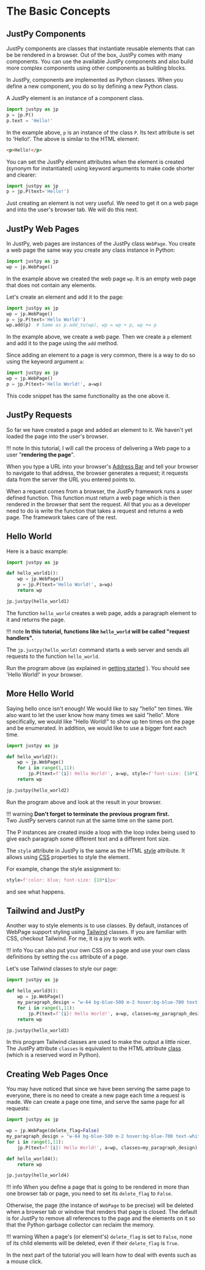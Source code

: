 # The Basic Concepts

## JustPy Components
JustPy components are classes that instantiate reusable elements that can be be rendered in a browser.
Out of the box, JustPy comes with many components. You can use the available JustPy components
and also build more complex components using other components as building blocks.

In JustPy, components are implemented as Python classes. When you define a new component, you do so by defining a new Python class.

A JustPy element is an instance of a component class.

```python
import justpy as jp
p = jp.P()
p.text = 'Hello!'
```

In the example above, `p` is an instance of the class `P`. Its text attribute is set to 'Hello!'.
The above is similar to the HTML element:
```html
<p>Hello!</p>
```

You can set the JustPy element attributes when the element is created (synonym for instantiated) using keyword arguments to make code shorter and clearer:
```python
import justpy as jp
p = jp.P(text='Hello!')
```

Just creating an element is not very useful. We need to get it on a web page and into the user's browser tab. We will do this next.

## JustPy Web Pages

In JustPy, web pages are instances of the JustPy class `WebPage`. You create a web page the same way you create any class instance in Python:
```python
import justpy as jp
wp = jp.WebPage()
```  

In the example above we created the web page `wp`. It is an empty web page that does not contain any elements.

Let's create an element and add it to the page:
```python
import justpy as jp
wp = jp.WebPage()
p = jp.P(text='Hello World!')
wp.add(p)  # Same as p.add_to(wp), wp = wp + p, wp += p
```

In the example above, we create a web page. Then we create a `p` element and add it to the page using the `add` method.

Since adding an element to a page is very common, there is a way to do so using the keyword argument `a`:
```python
import justpy as jp
wp = jp.WebPage()
p = jp.P(text='Hello World!', a=wp)
```

This code snippet has the same functionality as the one above it.

## JustPy Requests

So far we have created a page and added an element to it. We haven't yet loaded the page into the user's browser.

!!! note
    In this tutorial, I will call the process of delivering a Web page to a user "**rendering the page**".

When you type a URL into your browser's [Address Bar](https://en.wikipedia.org/wiki/Address_bar) and tell your browser to navigate to that address,
the browser generates a request; it requests data from the server the URL you entered points to.

When a request comes from a browser, the JustPy framework runs a user defined function.
This function must return a web page which is then rendered in the browser that sent the request. All that you as a developer need to do is write the function that takes a request and returns a web page.
The framework takes care of the rest.

## Hello World

Here is a basic example:

```python
import justpy as jp

def hello_world1():
    wp = jp.WebPage()
    p = jp.P(text='Hello World!', a=wp)
    return wp

jp.justpy(hello_world1)
```

The function `hello_world` creates a web page, adds a paragraph element to it and returns the page.

!!! note
    **In this tutorial, functions like `hello_world` will be called "request handlers".**

The `jp.justpy(hello_world)` command starts a web server and sends all requests to the function `hello_world`.

Run the program above (as explained in [getting started](../getting_started/#running-the-program) ).
You should see 'Hello World!' in your browser.

## More Hello World

Saying hello once isn't enough! We would like to say "hello" ten times. We also want to let the user know how many times we said "hello". More specifically, we would like "Hello World!" to show up ten times on the page and be enumerated. In addition, we would like to use a bigger font each time.

```python
import justpy as jp

def hello_world2():
    wp = jp.WebPage()
    for i in range(1,11):
        jp.P(text=f'{i}) Hello World!', a=wp, style=f'font-size: {10*i}px')
    return wp

jp.justpy(hello_world2)
```

Run the program above and look at the result in your browser.

!!! warning
    **Don't forget to terminate the previous program first.**  
Two JustPy servers cannot run at the same time on the same port.

The P instances are created inside a loop with the loop index being used to give each paragraph some different text and a different font size.

The `style` attribute in JustPy is the same as the HTML [style](https://developer.mozilla.org/en-US/docs/Web/HTML/Global_attributes/style) attribute. It allows using [CSS](https://developer.mozilla.org/en-US/docs/Web/CSS) properties to style the element.

For example, change the style assignment to:
```python
style=f'color: blue; font-size: {10*i}px'
```
and see what happens.

## Tailwind and JustPy

Another way to style elements is to use classes.
By default, instances of WebPage support styling using [Tailwind](https://tailwindcss.com/) classes. If you are familiar with CSS, checkout Tailwind. For me, it is a joy to work with.

!!! info
    You can also put your own CSS on a page and use your own class definitions by setting the `css` attribute of a page.

Let's use Tailwind classes to style our page:

```python
import justpy as jp

def hello_world3():
    wp = jp.WebPage()
    my_paragraph_design = "w-64 bg-blue-500 m-2 hover:bg-blue-700 text-white font-bold py-2 px-4 rounded"
    for i in range(1,11):
        jp.P(text=f'{i}) Hello World!', a=wp, classes=my_paragraph_design)
    return wp

jp.justpy(hello_world3)
```

In this program Tailwind classes are used to make the output a little nicer. The JustPy attribute `classes` is equivalent to the HTML attribute [class](https://developer.mozilla.org/en-US/docs/Web/HTML/Global_attributes/class) (which is a reserved word in Python).

## Creating Web Pages Once

You may have noticed that since we have been serving the same page to everyone, there is no need to create a new page each time a request is made.
We can create a page one time, and serve the same page for all requests:
```python
import justpy as jp

wp = jp.WebPage(delete_flag=False)
my_paragraph_design = "w-64 bg-blue-500 m-2 hover:bg-blue-700 text-white font-bold py-2 px-4 rounded"
for i in range(1,11):
    jp.P(text=f'{i}) Hello World!', a=wp, classes=my_paragraph_design)

def hello_world4():
    return wp

jp.justpy(hello_world4)
```

!!! info
    When you define a page that is going to be rendered in more than one browser tab or page, you need to set its `delete_flag` to `False`.

Otherwise, the page (the instance of `WebPage` to be precise) will be deleted when a browser tab or window that renders that page is closed.
The default is for JustPy to remove all references to the page and the elements on it so that the Python garbage collector can reclaim the memory.

!!! warning
    When a page's (or element's) `delete_flag` is set to `False`, none of its child elements will be deleted, even if their `delete_flag` is `True`.

In the next part of the tutorial you will learn how to deal with events such as a mouse click.

